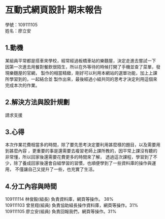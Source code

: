 ﻿# 互動式網頁設計 期末報告

學號：109111105
<br />
姓名：廖立安

## 1.動機

某組員平常都是搭車來學校，經常經過板橋車站的樂麵屋，決定走進去嘗試一下
因第一次進去用餐對餐飲很陌生，所以在外等待的時候打開了手機並查了菜單，發現樂麵屋的官網，
製作的相當精緻，剛好可以利用本網站的選單功能，加上上課所學習到的，一起結合並
製作出來，最後經過小組共同的思考才決定利用這個來完成本次的作業。

## 2.解決方法與設計規劃

請求支援


## 3.心得

本次作業花費相當多的時間，除了要先思考決定要利用甚麼樣的題目，以及需要用到甚麼內容
，更重要的事是還需要去複習老師上課所教的，因平常上課沒有聽的非常懂，所以回家後還需要花費更多的時間來了解，
透過這次課程，學習到了不少，除了養成回家後還會自組學習的習慣，也順便學到了一些資料庫的操作與運用，
不僅讓自己又提升了一些，也充實了生活。


## 4.分工內容與時間
109111114 林俊毅(組長) 負責資料庫，網頁等操作。 38% <br> 
109111103 曾昱翔(組員) 負責協助組長操作資料庫，網頁等操作。31% <br> 
109111105 廖立安(組員) 負責回報我們，網頁等操作。31% <br> 



